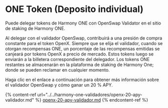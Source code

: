 # ONE Token (Deposito individual)

Puede delegar tokens de Harmony ONE con OpenSwap Validator en el sitio de staking de Harmony ONE.

Al delegar con el validador OpenSwap, contribuirá a una presión de compra constante para el token OpenX. Siempre que se elija el validador, cuando se otorgan recompensas ONE, un porcentaje de las recompensas emitidas se canjeará por tokens OpenX a precio de mercado. Estos tokens luego se enviarán a la billetera correspondiente del delegador. Los tokens ONE restantes se almacenarán en la plataforma de staking de Harmony One; donde se pueden reclamar en cualquier momento.

Haga clic en el enlace a continuación para obtener más información sobre el validador OpenSwap y cómo ganar un 20 % APY.

{% content-ref url="../../harmony-one-validadores/openx-20-apy-validador.md" %}
[openx-20-apy-validador.md](../../harmony-one-validadores/openx-20-apy-validador.md)
{% endcontent-ref %}
